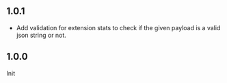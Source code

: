 ## 1.0.1

 * Add validation for extension stats to check if the given payload is a valid json string or not.

## 1.0.0

Init